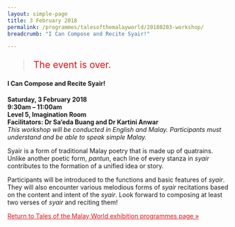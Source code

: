 ```yaml
---
layout: simple-page
title: 3 February 2018
permalink: /programmes/talesofthemalayworld/20180203-workshop/
breadcrumb: "I Can Compose and Recite Syair!"

---
```


<blockquote style="color: #E21216; font-size: 150%;">The event is over.</blockquote>

#### I Can Compose and Recite Syair!

__Saturday, 3 February 2018__<br>
__9:30am – 11:00am__<br>
__Level 5, Imagination Room__<br>
__Facilitators: Dr Sa’eda Buang and Dr Kartini Anwar__<br>
_This workshop will be conducted in English and Malay. Participants must understand and be able to speak simple Malay._

Syair is a form of traditional Malay poetry that is made up of quatrains. Unlike another poetic form, _pantun_, each line of every stanza in _syair_ contributes to the formation of a unified idea or story.

Participants will be introduced to the functions and basic features of _syair_. They will also encounter various melodious forms of _syair_ recitations based on the content and intent of the _syair_. Look forward to composing at least two verses of _syair_ and reciting them!

<a href="/exhibitions/past-exhibitions/talesofthemalayworld/programmes/" style="color:#E21216;">Return to Tales of the Malay World exhibition programmes page &#187;</a>
